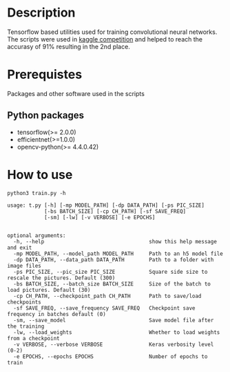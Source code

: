 # Description
Tensorflow based utilities used for training convolutional neural networks. The scripts were used in [kaggle competition](https://www.kaggle.com/c/vehicle) and helped to reach the accurasy of 91% resulting in the 2nd place.

# Prerequistes
Packages and other software used in the scripts

## Python packages

* tensorflow(>= 2.0.0)
* efficientnet(>=1.0.0)
* opencv-python(>= 4.4.0.42)

# How to use

    python3 train.py -h

    usage: t.py [-h] [-mp MODEL_PATH] [-dp DATA_PATH] [-ps PIC_SIZE]
                [-bs BATCH_SIZE] [-cp CH_PATH] [-sf SAVE_FREQ]
                [-sm] [-lw] [-v VERBOSE] [-e EPOCHS] 


    optional arguments:
      -h, --help                                  show this help message and exit
      -mp MODEL_PATH, --model_path MODEL_PATH     Path to an h5 model file
      -dp DATA_PATH, --data_path DATA_PATH        Path to a folder with image files
      -ps PIC_SIZE, --pic_size PIC_SIZE           Square side size to rescale the pictures. Default (300)
      -bs BATCH_SIZE, --batch_size BATCH_SIZE     Size of the batch to load pictures. Default (30)
      -cp CH_PATH, --checkpoint_path CH_PATH      Path to save/load checkpoints
      -sf SAVE_FREQ, --save_frequency SAVE_FREQ   Checkpoint save frequency in batches default (0)
      -sm, --save_model                           Save model file after the training
      -lw, --load_weights                         Whether to load weights from a checkpoint
      -v VERBOSE, --verbose VERBOSE               Keras verbosity level (0-2)
      -e EPOCHS, --epochs EPOCHS                  Number of epochs to train
      
  

